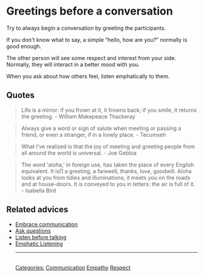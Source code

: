 # Greetings before a conversation

Try to always begin a conversation by greeting the participants.
 
If you don't know what to say, a simple “hello, how are you?” normally is good enough.
 
The other person will see some respect and interest from your side. Normally, they will interact in a better mood with you.
 
When you ask about how others feel, listen emphatically to them.

## Quotes

> Life is a mirror: if you frown at it, it frowns back; if you smile, it returns the greeting. - William Makepeace Thackeray

> Always give a word or sign of salute when meeting or passing a friend, or even a stranger, if in a lonely place. - Tecumseh

> What I've realized is that the joy of meeting and greeting people from all around the world is universal. - Joe Gebbia

> The word 'aloha,' in foreign use, has taken the place of every English equivalent. It is∏ a greeting, a farewell, thanks, love, goodwill. Aloha looks at you from tidies and illuminations; it meets you on the roads and at house-doors. It is conveyed to you in letters: the air is full of it. - Isabella Bird

## Related advices

- [Embrace communication](Embrace%20communication/index.md)
- [Ask questions](Ask%20questions/index.md)
- [Listen before talking](Listen%20before%20talking/index.md)
- [Emphatic Listening](Empathic%20listening/index.md)<hr/><br/>[Categories:](Categories/index.md) [Communication](Categories/Communication.md) [Empathy](Categories/Empathy.md) [Respect](Categories/Respect.md)